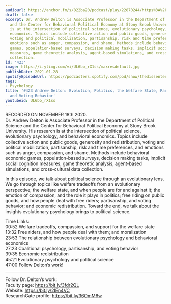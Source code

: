 ```yaml
---
audiourl: https://anchor.fm/s/822ba20/podcast/play/22870244/https%3A%2F%2Fd3ctxlq1ktw2nl.cloudfront.net%2Fstaging%2F2020-10-20%2Ffbd2a56e-7c62-dd29-efc4-a1cfc50136b9.m4a
draft: false
excerpt: Dr. Andrew Delton is Associate Professor in the Department of Political Science
  and the Center for Behavioral Political Economy at Stony Brook University. His research
  is at the intersection of political science, evolutionary psychology, and behavioral
  economics. Topics include collective action and public goods, generosity and redistribution,
  voting and political mobilization, partisanship, risk and time preferences, and
  emotions such as anger, compassion, and shame. Methods include behavioral economic
  games, population-based surveys, decision making tasks, implicit social cognition
  measures, game theoretic analysis, agent-based simulations, and cross-cultural data
  collection.
id: '423'
image: https://i.ytimg.com/vi/UL6bo_rX1ss/maxresdefault.jpg
publishDate: 2021-01-28
spotifyEpisodeUrl: https://podcasters.spotify.com/pod/show/thedissenter/episodes/423-Andrew-Delton-Evolution--Politics--the-Welfare-State--Partisanship--and-Voting-Behavior-emoep4
tags:
- Psychology
title: '#423 Andrew Delton: Evolution, Politics, the Welfare State, Partisanship,
  and Voting Behavior'
youtubeid: UL6bo_rX1ss
---
```

<div class="timelinks">

RECORDED ON NOVEMBER 18th 2020.  
Dr. Andrew Delton is Associate Professor in the Department of Political Science and the Center for Behavioral Political Economy at Stony Brook University. His research is at the intersection of political science, evolutionary psychology, and behavioral economics. Topics include collective action and public goods, generosity and redistribution, voting and political mobilization, partisanship, risk and time preferences, and emotions such as anger, compassion, and shame. Methods include behavioral economic games, population-based surveys, decision making tasks, implicit social cognition measures, game theoretic analysis, agent-based simulations, and cross-cultural data collection.

In this episode, we talk about political science through an evolutionary lens. We go through topics like welfare tradeoffs from an evolutionary perspective; the welfare state, and when people are for and against it; the emotion of compassion, and the role it plays in politics; free riding on public goods, and how people deal with free riders; partisanship, and voting behavior; and economic redistribution. Toward the end, we talk about the insights evolutionary psychology brings to political science.

Time Links:  
<time>00:52</time> Welfare tradeoffs, compassion, and support for the welfare state  
<time>13:32</time> Free riders, and how people deal with them; and moralization  
<time>23:53</time> The relationship between evolutionary psychology and behavioral economics  
<time>27:23</time> Coalitional psychology, partisanship, and voting behavior  
<time>39:35</time> Economic redistribution  
<time>45:21</time> Evolutionary psychology and political science  
<time>47:00</time> Follow Delton’s work!

---

Follow Dr. Delton’s work:  
Faculty page: https://bit.ly/3fdr2QL  
Website: https://bit.ly/2IEn4VC  
ResearchGate profile: https://bit.ly/36OmM6w
</div>

